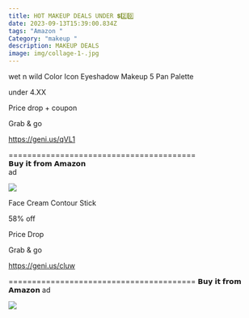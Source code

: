 ```yaml
---
title: HOT MAKEUP DEALS UNDER 💲2️⃣0️⃣
date: 2023-09-13T15:39:00.834Z
tags: "Amazon "
Category: "makeup "
description: MAKEUP DEALS
image: img/collage-1-.jpg
---
```

wet n wild Color Icon Eyeshadow Makeup 5 Pan Palette 

u﻿nder 4.XX 

P﻿rice drop + coupon 

G﻿rab & go 

https://geni.us/qVL1 

\========================================\
𝗕𝘂𝘆 𝗶𝘁 𝗳𝗿𝗼𝗺 𝗔𝗺𝗮𝘇𝗼𝗻\
ad

![](https://m.media-amazon.com/images/I/A1GcgLNskLL._SL1500_.jpg)

<!--StartFragment-->

Face Cream Contour Stick

58% off

Price Drop

Grab & go

https://geni.us/cluw

\======================================== 𝗕𝘂𝘆 𝗶𝘁 𝗳𝗿𝗼𝗺 𝗔𝗺𝗮𝘇𝗼𝗻 ad

<!--EndFragment-->

![](https://m.media-amazon.com/images/I/71LUDO1MyrL._SL1500_.jpg)

<!--EndFragment-->